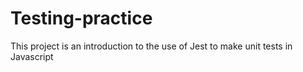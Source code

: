 # Testing-practice
This project is an introduction to the use of Jest to make unit tests in Javascript
